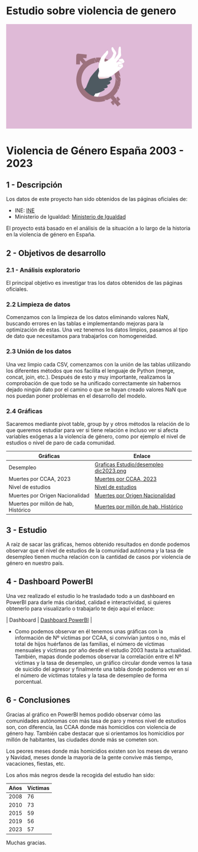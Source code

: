 # Estudio sobre violencia de genero
![image](titulo.png)
# Violencia de Género España 2003 - 2023

## 1 - Descripción
Los datos de este proyecto han sido obtenidos de las páginas oficiales de:
- INE: [INE](https://www.ine.es/dyngs/INEbase/es/operacion.htm?c=Estadistica_C&cid=1254736176866&menu=ultiDatos&idp=1254735573206)
- Ministerio de Igualdad: [Ministerio de Igualdad](https://violenciagenero.igualdad.gob.es/)

El proyecto está basado en el análisis de la situación a lo largo de la historia en la violencia de género en España.

## 2 - Objetivos de desarrollo
### 2.1 - Análisis exploratorio
El principal objetivo es investigar tras los datos obtenidos de las páginas oficiales.
### 2.2 Limpieza de datos
Comenzamos con la limpieza de los datos eliminando valores NaN, buscando errores en las tablas e implementando mejoras para la optimización de estas. Una vez tenemos los datos limpios, pasamos al tipo de dato que necesitamos para trabajarlos con homogeneidad.
### 2.3 Unión de los datos
Una vez limpio cada CSV, comenzamos con la unión de las tablas utilizando los diferentes métodos que nos facilita el lenguaje de Python (merge, concat, join, etc.). Después de esto y muy importante, realizamos la comprobación de que todo se ha unificado correctamente sin habernos dejado ningún dato por el camino o que se hayan creado valores NaN que nos puedan poner problemas en el desarrollo del modelo.
### 2.4 Gráficas
Sacaremos mediante pivot table, group by y otros métodos la relación de lo que queremos estudiar para ver si tiene relación e incluso ver si afecta variables exógenas a la violencia de género, como por ejemplo el nivel de estudios o nivel de paro de cada comunidad.

| Gráficas | Enlace |
| ------ | ------ |
| Desempleo |[Graficas Estudio/desempleo dic2023.png](https://github.com/SergioPrior/Violencia-de-genero/blob/main/Graficas%20Estudio/desempleo%20dic2023.png) |
| Muertes por CCAA, 2023| [Muertes por CCAA, 2023](https://github.com/SergioPrior/Violencia-de-genero/blob/main/Graficas%20VVG/muertes%20por%20comunidad%202023.png) |
| Nivel de estudios | [Nivel de estudios](https://github.com/SergioPrior/Violencia-de-genero/blob/main/Graficas%20VVG/informe%20PISA%202022.png) |
| Muertes por Origen Nacionalidad | [Muertes por Origen Nacionalidad](https://github.com/SergioPrior/Violencia-de-genero/blob/main/Graficas%20VVG/muertes%20por%20origen%20de%20nacionalidad%202003-2023.png) |
| Muertes por millón de hab, Histórico | [Muertes por millón de hab, Histórico](https://github.com/SergioPrior/Violencia-de-genero/blob/main/Graficas%20VVG/muertes%20por%20cada%20millon%20de%20habitantes%2020%20a%C3%B1os.png) |

## 3 - Estudio
A raíz de sacar las gráficas, hemos obtenido resultados en donde podemos observar que el nivel de estudios de la comunidad autónoma y la tasa de desempleo tienen mucha relación con la cantidad de casos por violencia de género en nuestro país.

## 4 - Dashboard PowerBI
Una vez realizado el estudio lo he trasladado todo a un dashboard en PowerBI para darle más claridad, calidad e interactividad, si quieres obtenerlo para visualizarlo o trabajarlo te dejo aquí el enlace:

| Dashboard | [Dashboard PowerBI](Dashboard_VG.pbix) |

- Como podemos observar en él tenemos unas gráficas con la información de Nº víctimas por CCAA, si convivían juntos o no, más el total de hijos huérfanos de las familias, el número de víctimas mensuales y víctimas por año desde el estudio 2003 hasta la actualidad. También, mapas donde podemos observar la correlación entre el Nº víctimas y la tasa de desempleo, un gráfico circular donde vemos la tasa de suicidio del agresor y finalmente una tabla donde podemos ver en sí el número de víctimas totales y la tasa de desempleo de forma porcentual.

## 6 - Conclusiones
Gracias al gráfico en PowerBI hemos podido observar cómo las comunidades autónomas con más tasa de paro y menos nivel de estudios son, con diferencia, las CCAA donde más homicidios con violencia de género hay.
También cabe destacar que si orientamos los homicidios por millón de habitantes, las ciudades donde más se cometen son.

Los peores meses donde más homicidios existen son los meses de verano y Navidad, meses donde la mayoría de la gente convive más tiempo, vacaciones, fiestas, etc.

Los años más negros desde la recogida del estudio han sido:

| Años | Víctimas |
| ------ | ------ |
| 2008 | 76 |
| 2010 | 73 |
| 2015 | 59 |
| 2019 | 56 |
| 2023 | 57 |

Muchas gracias.
